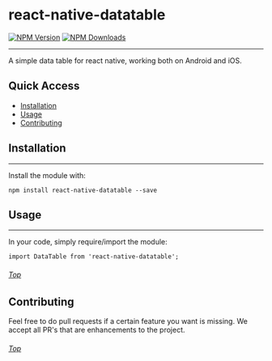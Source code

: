 # react-native-datatable

[![NPM Version](https://img.shields.io/npm/v/react-native-datatable.svg?style=flat)](https://www.npmjs.com/package/react-native-datatable)
[![NPM Downloads](https://img.shields.io/npm/dm/react-native-datatable.svg?style=flat)](https://www.npmjs.com/package/react-native-datatable)

---
A simple data table for react native, working both on Android and iOS. <a name='top'/>

## Quick Access
* <a href='#install'>Installation</a>
* <a href='#usage'>Usage</a>
* <a href='#contributing'>Contributing</a>

## <a name='install'>Installation</a>
---
Install the module with:


```
npm install react-native-datatable --save
```

## <a name='usage'>Usage</a>
---
In your code, simply require/import the module:

```
import DataTable from 'react-native-datatable';
```

###### <a href='#top'>Top</a>

## <a name='#Contributing'>Contributing</a>
Feel free to do pull requests if a certain feature you want is missing.  We accept all PR's that are enhancements to the project.

###### <a href='#top'>Top</a>
